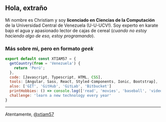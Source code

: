 ## Hola, extraño

Mi nombre es Christiam y soy **licenciado en Ciencias de la Computación** de la Universidad Central de Venezuela (U-U-UCV!). Soy experto en karate bajo el agua y apasionado lector de cajas de cereal (*cuando no estoy haciendo algo de eso, estoy programando*).

### Más sobre mi, pero en formato *geek*

```javascript
export default const XTIAM57 = {
  getCountry(from = 'Venezuela') {
    return 'Perú';
  },
  code: [Javascript, Typescript, HTML, CSS],
  tools: [Angular, Sass, React, Styled-Components, Ionic, Bootstrap],
  also: ['GIT', 'GitHub', 'GitLab', 'Bitbucket']
  printHobbies: () => console.log(['read', 'movies', 'baseball', 'video-games'].join(', ')),
  challenge: 'learn a new technology every year'
}
```

---

Atentamente, [@xtiam57](https://github.com/xtiam57)

<!--
**xtiam57/xtiam57** is a ✨ _special_ ✨ repository because its `README.md` (this file) appears on your GitHub profile.

Here are some ideas to get you started:

- 🔭 I’m currently working on ...
- 🌱 I’m currently learning ...
- 👯 I’m looking to collaborate on ...
- 🤔 I’m looking for help with ...
- 💬 Ask me about ...
- 📫 How to reach me: ...
- 😄 Pronouns: ...
- ⚡ Fun fact: ...
-->
